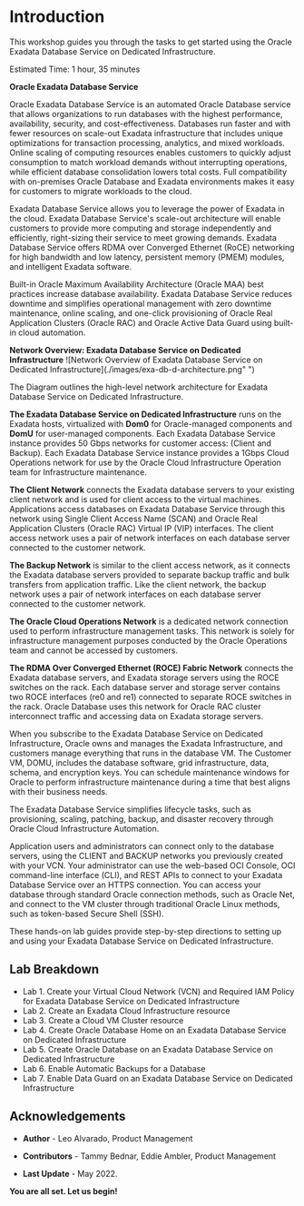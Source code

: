# Introduction

This workshop guides you through the tasks to get started using the Oracle Exadata Database Service on Dedicated Infrastructure.

Estimated Time: 1 hour, 35 minutes

**Oracle Exadata Database Service**

Oracle Exadata Database Service is an automated Oracle Database service that allows organizations to run databases with the highest performance, availability, security, and cost-effectiveness. Databases run faster and with fewer resources on scale-out Exadata infrastructure that includes unique optimizations for transaction processing, analytics, and mixed workloads. Online scaling of computing resources enables customers to quickly adjust consumption to match workload demands without interrupting operations, while efficient database consolidation lowers total costs. Full compatibility with on-premises Oracle Database and Exadata environments makes it easy for customers to migrate workloads to the cloud.

Exadata Database Service allows you to leverage the power of Exadata in the cloud. Exadata Database Service's scale-out architecture will enable customers to provide more computing and storage independently and efficiently, right-sizing their service to meet growing demands. Exadata Database Service offers RDMA over Converged Ethernet (RoCE) networking for high bandwidth and low latency, persistent memory (PMEM) modules, and intelligent Exadata software.

Built-in Oracle Maximum Availability Architecture (Oracle MAA) best practices increase database availability. Exadata Database Service reduces downtime and simplifies operational management with zero downtime maintenance, online scaling, and one-click provisioning of Oracle Real Application Clusters (Oracle RAC) and Oracle Active Data Guard using built-in cloud automation.

**Network Overview: Exadata Database Service on Dedicated Infrastructure**
![Network Overview of Exadata Database Service on Dedicated Infrastructure](./images/exa-db-d-architecture.png" ")


The Diagram outlines the high-level network architecture for Exadata Database Service on Dedicated Infrastructure.

**The Exadata Database Service on Dedicated Infrastructure** runs on the Exadata hosts, virtualized with **Dom0** for Oracle-managed components and **DomU** for user-managed components.
Each Exadata Database Service instance provides 50 Gbps networks for customer access: (Client and Backup).
Each Exadata Database Service instance provides a 1Gbps Cloud Operations network for use by the Oracle Cloud Infrastructure Operation team for Infrastructure maintenance.

**The Client Network** connects the Exadata database servers to your existing client network and is used for client access to the virtual machines.
Applications access databases on Exadata Database Service through this network using Single Client Access Name (SCAN) and Oracle Real Application Clusters (Oracle RAC) Virtual IP (VIP) interfaces.
The client access network uses a pair of network interfaces on each database server connected to the customer network.

**The Backup Network** is similar to the client access network, as it connects the Exadata database servers provided to separate backup traffic and bulk transfers from application traffic.
Like the client network, the backup network uses a pair of network interfaces on each database server connected to the customer network.

**The Oracle Cloud Operations Network** is a dedicated network connection used to perform infrastructure management tasks.
This network is solely for infrastructure management purposes conducted by the Oracle Operations team and cannot be accessed by customers.

**The RDMA Over Converged Ethernet (ROCE) Fabric Network** connects the Exadata database servers, and Exadata storage servers using the ROCE switches on the rack. Each database server and storage server contains two ROCE interfaces (re0 and re1) connected to separate ROCE switches in the rack. Oracle Database uses this network for Oracle RAC cluster interconnect traffic and accessing data on Exadata storage servers.

When you subscribe to the Exadata Database Service on Dedicated Infrastructure, Oracle owns and manages the Exadata Infrastructure, and customers manage everything that runs in the database VM. The Customer VM, DOMU, includes the database software, grid infrastructure, data, schema, and encryption keys. You can schedule maintenance windows for Oracle to perform infrastructure maintenance during a time that best aligns with their business needs.

The Exadata Database Service simplifies lifecycle tasks, such as provisioning, scaling, patching, backup, and disaster recovery through Oracle Cloud Infrastructure Automation.

Application users and administrators can connect only to the database servers, using the CLIENT and BACKUP networks you previously created with your VCN.   Your administrator can use the web-based OCI Console, OCI command-line interface (CLI), and REST APIs to connect to your Exadata Database Service over an HTTPS connection.  You can access your database through standard Oracle connection methods, such as Oracle Net, and connect to the VM cluster through traditional Oracle Linux methods, such as token-based Secure Shell (SSH).

These hands-on lab guides provide step-by-step directions to setting up and using your Exadata Database Service on Dedicated Infrastructure.


## Lab Breakdown


* Lab 1. Create your Virtual Cloud Network (VCN) and Required IAM Policy for Exadata Database Service on Dedicated Infrastructure
* Lab 2. Create an Exadata Cloud Infrastructure resource
* Lab 3. Create a Cloud VM Cluster resource
* Lab 4. Create Oracle Database Home on an Exadata Database Service on Dedicated Infrastructure       
* Lab 5. Create Oracle Database on an Exadata Database Service on Dedicated Infrastructure
* Lab 6. Enable Automatic Backups for a Database
* Lab 7. Enable Data Guard on an Exadata Database Service on Dedicated Infrastructure





## Acknowledgements

* **Author** - Leo Alvarado, Product Management

* **Contributors** - Tammy Bednar, Eddie Ambler, Product Management

* **Last Update** - May 2022.

**You are all set. Let us begin!**
